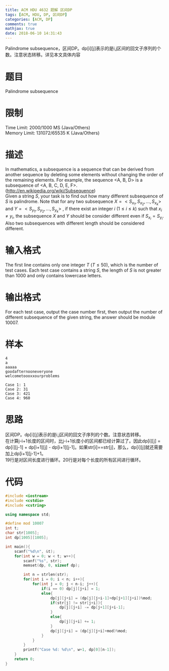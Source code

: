 ```yaml
---
title: ACM HDU 4632 题解 区间DP
tags: [ACM, HDU, DP, 区间DP]
categories: [ACM, DP]
comments: true
mathjax: true
date: 2018-06-10 14:31:43
---
```

Palindrome subsequence，区间DP。dp[i][j]表示的是i,j区间的回文子序列的个数。注意状态转移。详见本文具体内容  

<!-- more -->

# 题目
Palindrome subsequence  

# 限制
Time Limit: 2000/1000 MS (Java/Others)  
Memory Limit: 131072/65535 K (Java/Others)  

# 描述
In mathematics, a subsequence is a sequence that can be derived from another sequence by deleting some elements without changing the order of the remaining elements. For example, the sequence <A, B, D> is a subsequence of <A, B, C, D, E, F>.(http://en.wikipedia.org/wiki/Subsequence)  
Given a string $S$, your task is to find out how many different subsequence of $S$ is palindrome. Note that for any two subsequence $X = <S_{x_1}, S_{x_2}, ..., S_{x_k}>$ and $Y = <S_{y_1}, S_{y_2}, ..., S_{y_k}>$ , if there exist an integer $i$ $(1 \le i \le k)$ such that $x_i \ne y_i$, the subsequence $X$ and $Y$ should be consider different even if $S_{x_i} = S_{y_i}$. Also two subsequences with different length should be considered different.  

# 输入格式
The first line contains only one integer $T$ $(T \le 50)$, which is the number of test cases. Each test case contains a string $S$, the length of $S$ is not greater than $1000$ and only contains lowercase letters.  

# 输出格式
For each test case, output the case number first, then output the number of different subsequence of the given string, the answer should be module $10007$.  

# 样本
```
4
a
aaaaa
goodafternooneveryone
welcometoooxxourproblems
```
```
Case 1: 1
Case 2: 31
Case 3: 421
Case 4: 960
```

# 思路
区间DP。dp[i][j]表示的是i,j区间的回文子序列的个数。注意状态转移。  
在计算j-i+1长度的区间时，比j-i+1长度小的区间都已经计算过了。因此dp[i][j] = dp[i][j-1] + dp[i+1][j] - dp[i+1][j-1]。如果str[i]==str[j]，那么，dp[i][j]就还需要加上dp[i+1][j-1]+1。  
19行是对区间长度进行循环。20行是对每个长度的所有区间进行循环。  

# 代码
```c++
#include <iostream>
#include <cstdio>
#include <cstring>

using namespace std;

#define mod 10007
int t;
char str[1005];
int dp[1005][1005];

int main(){
    scanf("%d\n", &t);
    for(int w = 0; w < t; w++){
        scanf("%s", str);
        memset(dp, 0, sizeof dp);

        int n = strlen(str);
        for(int i = 0; i < n; i++){
            for(int j = 0; j < n-i; j++){
                if(i == 0) dp[j][j+i] = 1;
                else{
                    dp[j][j+i] = (dp[j][j+i-1]+dp[j+1][j+i])%mod;
                    if(str[j] != str[j+i]){
                        dp[j][j+i] -= dp[j+1][j+i-1];
                    }
                    else{
                        dp[j][j+i] += 1;
                    }
                    dp[j][j+i] = (dp[j][j+i]+mod)%mod;
                }
            }
        }
        printf("Case %d: %d\n", w+1, dp[0][n-1]);
    }
    return 0;
}

```
